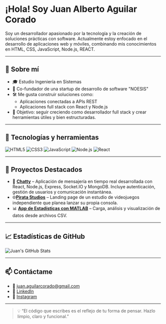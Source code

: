 # ¡Hola! Soy Juan Alberto Aguilar Corado

Soy un desarrollador apasionado por la tecnología y la creación de soluciones prácticas con software. Actualmente estoy enfocado en el desarrollo de aplicaciones web y móviles, combinando mis conocimientos en HTML, CSS, JavaScript, Node.js, REACT.

---

## 🚀 Sobre mí

- 🎓 Estudio Ingeniería en Sistemas
- 💼 Co-fundador de una startup de desarrollo de software "NOESIS"
- 🛠️ Me gusta construir soluciones como:
  - Aplicaciones conectadas a APIs REST
  - Aplicaciones full stack con React y Node.js
- 🎯 Objetivo: seguir creciendo como desarrollador full stack y crear herramientas útiles y bien estructuradas.

---


## 🧰 Tecnologías y herramientas

![HTML5](https://img.shields.io/badge/HTML5-E34F26?style=for-the-badge&logo=html5&logoColor=white)
![CSS3](https://img.shields.io/badge/CSS3-1572B6?style=for-the-badge&logo=css3&logoColor=white)
![JavaScript](https://img.shields.io/badge/JavaScript-F7DF1E?style=for-the-badge&logo=javascript&logoColor=black)
![Node.js](https://img.shields.io/badge/Node.js-339933?style=for-the-badge&logo=nodedotjs&logoColor=white)
![React](https://img.shields.io/badge/React-20232A?style=for-the-badge&logo=react&logoColor=61DAFB)



---

## 📌 Proyectos Destacados

- 🧾 [**Chatty**](https://chatty-k35i.onrender.com) – Aplicación de mensajería en tiempo real desarrollada con React, Node.js, Express, Socket.IO y MongoDB. Incluye autenticación, gestión de usuarios y comunicación instantánea.
- 🌐[**Pirata Studios**](https://albert-z00z.github.io/pirataStudios/) – Landing page de un estudio de videojuegos independiente que planea lanzar su propia consola.
- 📊 [**App de Estadísticas con MATLAB**](https://github.com/tuusuario/estadisticas-matlab) – Carga, análisis y visualización de datos desde archivos CSV.

---

## 📈 Estadísticas de GitHub

![Juan's GitHub Stats](https://github-readme-stats.vercel.app/api?username=juanaguilarcorado&show_icons=true&theme=radical)

---

## 📫 Contáctame

- 📧 juan.aguilarcorado@gmail.com  
- 💼 [LinkedIn]([https://www.linkedin.com/in/juanaguilarcorado/](https://www.linkedin.com/in/juan-alberto-aguilar-corado-92bb06261/))  
- 📸 [Instagram]([https://www.instagram.com/tu_usuario_de_instagram](https://www.instagram.com/albert_z_art/))


---

> 💡 “El código que escribes es el reflejo de tu forma de pensar. Hazlo limpio, claro y funcional.”

